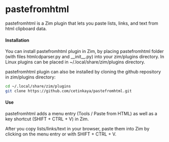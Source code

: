 pastefromhtml
=============

pastefromhtml is a Zim plugin that lets you paste lists, links, and text from html clipboard data. 

#### Installation

You can install pastefromhtml plugin in Zim, by placing pastefromhtml folder (with files htmlcdparser.py and \_\_init\_\_.py) into your zim/plugins directory. In Linux plugins can be placed in  ~/.local/share/zim/plugins directory. 

pastefromhtml plugin can also be installed by cloning the github repository in zim/plugins directory: 

```sh
cd ~/.local/share/zim/plugins
git clone https://github.com/cetinkaya/pastefromhtml.git
```

#### Use

pastefromhtml adds a menu entry (Tools / Paste from HTML) as well as a key shortcut (SHIFT + CTRL + V) in Zim. 

After you copy lists/links/text in your browser, paste them into Zim by clicking on the menu entry or with SHIFT + CTRL + V.

